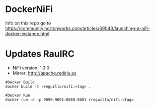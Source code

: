 # DockerNiFi
Info on this repo go to https://community.hortonworks.com/articles/69043/launching-a-nifi-docker-instance.html

# Updates RaulRC

* NiFi version: 1.3.0
* Mirror: http://apache.rediris.es

```{r, engine='bash', count_lines}
#Docker Build
docker build -t rreguillo/nifi:<tag> .

#Docker Run
docker run -d -p 9090-9091:8080-8081 rreguillo/nifi:<tag>
```
